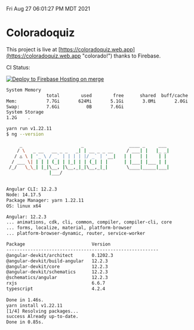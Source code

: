 Fri Aug 27 06:01:27 PM MDT 2021

# Coloradoquiz


This project is live at [https://coloradoquiz.web.app](https://coloradoquiz.web.app "colorado!") thanks to Firebase.

CI Status: 

[![Deploy to Firebase Hosting on merge](https://github.com/teamkushal/coloradoquiz/actions/workflows/firebase-hosting-merge.yml/badge.svg)](https://github.com/teamkushal/coloradoquiz/actions/workflows/firebase-hosting-merge.yml)

```bash
System Memory
               total        used        free      shared  buff/cache   available
Mem:           7.7Gi       624Mi       5.1Gi       3.0Mi       2.0Gi       6.7Gi
Swap:          7.6Gi          0B       7.6Gi
System Storage
1.2G	.
```
```bash
yarn run v1.22.11
$ ng --version

     _                      _                 ____ _     ___
    / \   _ __   __ _ _   _| | __ _ _ __     / ___| |   |_ _|
   / △ \ | '_ \ / _` | | | | |/ _` | '__|   | |   | |    | |
  / ___ \| | | | (_| | |_| | | (_| | |      | |___| |___ | |
 /_/   \_\_| |_|\__, |\__,_|_|\__,_|_|       \____|_____|___|
                |___/
    

Angular CLI: 12.2.3
Node: 14.17.5
Package Manager: yarn 1.22.11
OS: linux x64

Angular: 12.2.3
... animations, cdk, cli, common, compiler, compiler-cli, core
... forms, localize, material, platform-browser
... platform-browser-dynamic, router, service-worker

Package                         Version
---------------------------------------------------------
@angular-devkit/architect       0.1202.3
@angular-devkit/build-angular   12.2.3
@angular-devkit/core            12.2.3
@angular-devkit/schematics      12.2.3
@schematics/angular             12.2.3
rxjs                            6.6.7
typescript                      4.2.4
    
Done in 1.46s.
yarn install v1.22.11
[1/4] Resolving packages...
success Already up-to-date.
Done in 0.85s.
```
